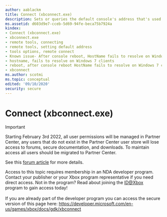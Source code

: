```yaml
---
author: aablackm
title: Connect (xbconnect.exe)
description: Sets or queries the default console's address that's used by Microsoft Game Development Kit (GDK) remote tools.
ms.assetid: d603d9e7-cceb-5d69-94fe-beca75b7924a
kindex:
- Connect (xbconnect.exe)
- xbconnect.exe
- remote tools, connecting
- remote tools, setting default address
- tools options, remote connect
- Known issue- After console reboot, HostName fails to resolve on Windows 7 clients
- hostname, fails to resolve on Windows 7 clients
- reboot, after console reboot HostName fails to resolve on Windows 7 clients
- xbconnect
ms.author: scotmi
ms.topic: conceptual
edited: '09/10/2020'
security: secure
---
```


# Connect (xbconnect.exe)
> [!IMPORTANT]
> Starting February 3rd 2022, all user permissions will be managed in Partner Center, any users that do not exist in the Partner Center user store will lose access to forums, secure documentation, and downloads. To maintain access all users should be migrated to Partner Center. <p></p>See this <a href="https://forums.xboxlive.com/articles/132187/breaking-change-user-access-for-forums-secure-docu.html">forum article</a> for more details.  

 Access to this topic requires membership in an NDA developer program. Contact your publisher or your Xbox program representative if you need direct access. Not in the program? Read about joining the <a href="https://www.xbox.com/Developers/id">ID@Xbox</a> program to gain access today!  <br/><br/>If you are already part of the developer program you can access the secure version of this page here: <a target="_blank" href="https://developer.microsoft.com/en-us/games/xbox/docs/gdk/xbconnect">https://developer.microsoft.com/en-us/games/xbox/docs/gdk/xbconnect</a>